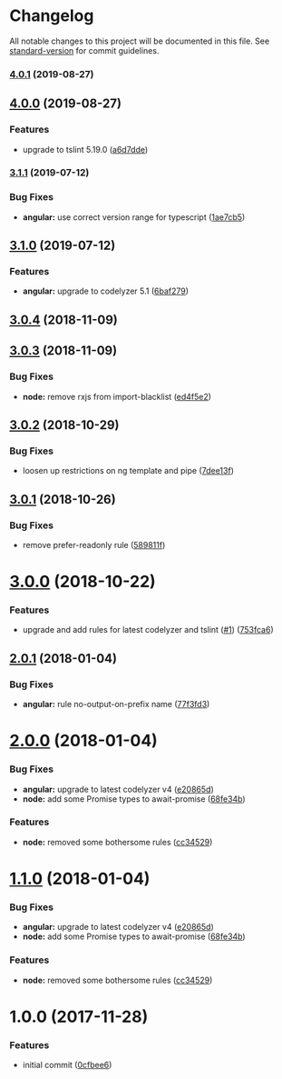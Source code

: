 # Changelog

All notable changes to this project will be documented in this file. See [standard-version](https://github.com/conventional-changelog/standard-version) for commit guidelines.

### [4.0.1](https://github.com/nwronski/tslint-rules/compare/v4.0.0...v4.0.1) (2019-08-27)



## [4.0.0](https://github.com/nwronski/tslint-rules/compare/v3.1.1...v4.0.0) (2019-08-27)


### Features

* upgrade to tslint 5.19.0 ([a6d7dde](https://github.com/nwronski/tslint-rules/commit/a6d7dde))



### [3.1.1](https://github.com/nwronski/tslint-rules/compare/v3.1.0...v3.1.1) (2019-07-12)


### Bug Fixes

* **angular:** use correct version range for typescript ([1ae7cb5](https://github.com/nwronski/tslint-rules/commit/1ae7cb5))



## [3.1.0](https://github.com/nwronski/tslint-rules/compare/v3.0.4...v3.1.0) (2019-07-12)


### Features

* **angular:** upgrade to codelyzer 5.1 ([6baf279](https://github.com/nwronski/tslint-rules/commit/6baf279))



<a name="3.0.4"></a>
## [3.0.4](https://github.com/nwronski/tslint-rules/compare/v3.0.3...v3.0.4) (2018-11-09)



<a name="3.0.3"></a>
## [3.0.3](https://github.com/nwronski/tslint-rules/compare/v3.0.2...v3.0.3) (2018-11-09)


### Bug Fixes

* **node:** remove rxjs from import-blacklist ([ed4f5e2](https://github.com/nwronski/tslint-rules/commit/ed4f5e2))



<a name="3.0.2"></a>
## [3.0.2](https://github.com/nwronski/tslint-rules/compare/v3.0.1...v3.0.2) (2018-10-29)


### Bug Fixes

* loosen up restrictions on ng template and pipe ([7dee13f](https://github.com/nwronski/tslint-rules/commit/7dee13f))



<a name="3.0.1"></a>
## [3.0.1](https://github.com/nwronski/tslint-rules/compare/v3.0.0...v3.0.1) (2018-10-26)


### Bug Fixes

* remove prefer-readonly rule ([589811f](https://github.com/nwronski/tslint-rules/commit/589811f))



<a name="3.0.0"></a>
# [3.0.0](https://github.com/nwronski/tslint-rules/compare/v2.0.1...v3.0.0) (2018-10-22)


### Features

* upgrade and add rules for latest codelyzer and tslint ([#1](https://github.com/nwronski/tslint-rules/issues/1)) ([753fca6](https://github.com/nwronski/tslint-rules/commit/753fca6))



<a name="2.0.1"></a>
## [2.0.1](https://github.com/nwronski/tslint-rules/compare/v2.0.0...v2.0.1) (2018-01-04)


### Bug Fixes

* **angular:** rule no-output-on-prefix name ([77f3fd3](https://github.com/nwronski/tslint-rules/commit/77f3fd3))



<a name="2.0.0"></a>
# [2.0.0](https://github.com/nwronski/tslint-rules/compare/v1.0.0...v2.0.0) (2018-01-04)


### Bug Fixes

* **angular:** upgrade to latest codelyzer v4 ([e20865d](https://github.com/nwronski/tslint-rules/commit/e20865d))
* **node:** add some Promise types to await-promise ([68fe34b](https://github.com/nwronski/tslint-rules/commit/68fe34b))


### Features

* **node:** removed some bothersome rules ([cc34529](https://github.com/nwronski/tslint-rules/commit/cc34529))



<a name="1.1.0"></a>
# [1.1.0](https://github.com/nwronski/tslint-rules/compare/v1.0.0...v1.1.0) (2018-01-04)


### Bug Fixes

* **angular:** upgrade to latest codelyzer v4 ([e20865d](https://github.com/nwronski/tslint-rules/commit/e20865d))
* **node:** add some Promise types to await-promise ([68fe34b](https://github.com/nwronski/tslint-rules/commit/68fe34b))


### Features

* **node:** removed some bothersome rules ([cc34529](https://github.com/nwronski/tslint-rules/commit/cc34529))



<a name="1.0.0"></a>
# 1.0.0 (2017-11-28)


### Features

* initial commit ([0cfbee6](https://github.com/nwronski/tslint-rules/commit/0cfbee6))
